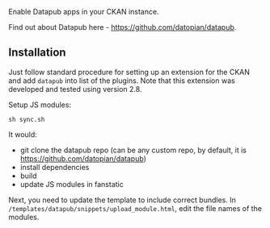 Enable Datapub apps in your CKAN instance.

Find out about Datapub here - https://github.com/datopian/datapub.

## Installation

Just follow standard procedure for setting up an extension for the CKAN and add `datapub` into list of the plugins. Note that this extension was developed and tested using version 2.8.

Setup JS modules:

```
sh sync.sh
```

It would:

* git clone the datapub repo (can be any custom repo, by default, it is https://github.com/datopian/datapub)
* install dependencies
* build
* update JS modules in fanstatic

Next, you need to update the template to include correct bundles. In `/templates/datapub/snippets/upload_module.html`, edit the file names of the modules.
